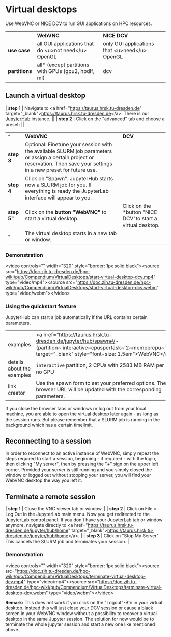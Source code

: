 # Virtual desktops

Use WebVNC or NICE DCV to run GUI applications on HPC resources.

<span class="twiki-macro TABLE" columnwidths="10%,45%,45%"></span>

|                |                                                       |                                                 |
|----------------|-------------------------------------------------------|-------------------------------------------------|
|                | **WebVNC**                                            | **NICE DCV**                                    |
| **use case**   | all GUI applications that do \<u>not need\</u> OpenGL | only GUI applications that \<u>need\</u> OpenGL |
| **partitions** | all\* (except partitions with GPUs (gpu2, hpdlf, ml)  | dcv                                             |

## Launch a virtual desktop

<span class="twiki-macro TABLE" columnwidths="10%,45%,45%"></span> \|
**step 1** \| Navigate to \<a href="<https://taurus.hrsk.tu-dresden.de>"
target="\_blank"><https://taurus.hrsk.tu-dresden.de>\</a>. There is our
[JupyterHub](../software/jupyterhub.md) instance. \|\| \| **step 2** \|
Click on the "advanced" tab and choose a preset: \|\|

|             |                                                                                                                                                                             |                                                             |
|-------------|-----------------------------------------------------------------------------------------------------------------------------------------------------------------------------|-------------------------------------------------------------|
| ^           | **WebVNC**                                                                                                                                                                  | **DCV**                                                     |
| **step 3**  | Optional: Finetune your session with the available SLURM job parameters or assign a certain project or reservation. Then save your settings in a new preset for future use. |                                                             |
| **step 4**  | Click on "Spawn". JupyterHub starts now a SLURM job for you. If everything is ready the JupyterLab interface will appear to you.                                            |                                                             |
| **step 5"** | Click on the **button "WebVNC"** to start a virtual desktop.                                                                                                                | Click on the \*button "NICE DCV"to start a virtual desktop. |
| ^           | The virtual desktop starts in a new tab or window.                                                                                                                          |                                                             |

### Demonstration

\<video controls="" width="320" style="border: 1px solid black">\<source
src="<https://doc.zih.tu-dresden.de/hpc-wiki/pub/Compendium/VirtualDesktops/start-virtual-desktop-dcv.mp4>"
type="video/mp4">\<source
src="<https://doc.zih.tu-dresden.de/hpc-wiki/pub/Compendium/VirtualDesktops/start-virtual-desktop-dcv.webm>"
type="video/webm">\</video>

### Using the quickstart feature

JupyterHub can start a job automatically if the URL contains certain
parameters.

<span class="twiki-macro TABLE" columnwidths="10%,45%,45%"></span>

|                            |                                                                                                                                                                                        |                                                                                                                                                                                                   |
|----------------------------|----------------------------------------------------------------------------------------------------------------------------------------------------------------------------------------|---------------------------------------------------------------------------------------------------------------------------------------------------------------------------------------------------|
| examples                   | \<a href="<https://taurus.hrsk.tu-dresden.de/jupyter/hub/spawn#/>\~(partition\~'interactive\~cpuspertask\~'2\~mempercpu\~'2583)" target="\_blank" style="font-size: 1.5em">WebVNC\</a> | \<a href="<https://taurus.hrsk.tu-dresden.de/jupyter/hub/spawn#/>\~(partition\~'dcv\~cpuspertask\~'6\~gres\~'gpu\*3a1\~mempercpu\~'2583)" target="\_blank" style="font-size: 1.5em">NICE DCV\</a> |
| details about the examples | `interactive` partition, 2 CPUs with 2583 MB RAM per core, no GPU                                                                                                                      | `dcv` partition, 6 CPUs with 2583 MB RAM per core, 1 GPU                                                                                                                                          |
| link creator               | Use the spawn form to set your preferred options. The browser URL will be updated with the corresponding parameters.                                                                   |                                                                                                                                                                                                   |

If you close the browser tabs or windows or log out from your local
machine, you are able to open the virtual desktop later again - as long
as the session runs. But please remember that a SLURM job is running in
the background which has a certain timelimit.

## Reconnecting to a session

In order to reconnect to an active instance of WebVNC, simply repeat the
steps required to start a session, beginning - if required - with the
login, then clicking "My server", then by pressing the "+" sign on the
upper left corner. Provided your server is still running and you simply
closed the window or logged out without stopping your server, you will
find your WebVNC desktop the way you left it.

## Terminate a remote session

<span class="twiki-macro TABLE" columnwidths="10%,90%"></span> \| **step
1** \| Close the VNC viewer tab or window. \| \| **step 2** \| Click on
File \> Log Out in the JupyterLab main menu. Now you get redirected to
the JupyterLab control panel. If you don't have your JupyterLab tab or
window anymore, navigate directly to \<a
href="<https://taurus.hrsk.tu-dresden.de/jupyter/hub/home>"
target="\_blank"><https://taurus.hrsk.tu-dresden.de/jupyter/hub/home>\</a>.
\| \| **step 3** \| Click on "Stop My Server". This cancels the SLURM
job and terminates your session. \|

### Demonstration

\<video controls="" width="320" style="border: 1px solid black">\<source
src="<https://doc.zih.tu-dresden.de/hpc-wiki/pub/Compendium/VirtualDesktops/terminate-virtual-desktop-dcv.mp4>"
type="video/mp4">\<source
src="<https://doc.zih.tu-dresden.de/hpc-wiki/pub/Compendium/VirtualDesktops/terminate-virtual-desktop-dcv.webm>"
type="video/webm">\</video>

**Remark:** This does not work if you click on the "Logout"-Btn in your
virtual desktop. Instead this will just close your DCV session or cause
a black screen in your WebVNC window without a possibility to recover a
virtual desktop in the same Jupyter session. The solution for now would
be to terminate the whole jupyter session and start a new one like
mentioned above.
